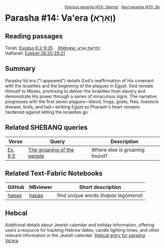 <span style="float: right;"><sup><a href="../13%20-%20Shemot">Previous parasha (#13): Shemot</a> &nbsp;&nbsp;<a href="../15%20-%20Bo">Next parasha (#15): Bo</a></sup></span>

# Parasha #14: Va'era (וָאֵרָא‎) <a name="start"></a>

## Reading passages

Torah: <a href="https://www.stepbible.org/?q=version=NASB2020|reference=Ex.6:2-9:35&options=HNVUG" target="_blank">Exodus 6:2-9:35</a> &nbsp;&nbsp; <a href="https://tikkun.io/#/p/vaera" target="_blank">(Hebrew: פָּרָשַׁת וָאֵרָא)</a><br>
Haftarah: <a href="https://www.stepbible.org/?q=version=NASB2020|reference=Ez.28:25-29:21&options=HNVUG" target="_blank">Ezekiel 28:25-29:21</a>

## Summary

Parasha Va'era ("I appeared") details God's reaffirmation of His covenant with the Israelites and the beginning of the plagues in Egypt. God reveals Himself to Moses, promising to deliver the Israelites from slavery and demonstrate His power through a series of miraculous signs. The narrative progresses with the first seven plagues—blood, frogs, gnats, flies, livestock disease, boils, and hail—striking Egypt as Pharaoh's heart remains hardened against letting the Israelites go​​.

## Related SHEBANQ queries

Verse | Query | Description
--- | --- | ---
<a href="https://www.stepbible.org/?q=version=NASB2020\|reference=Ex.6:5&options=HNVUG" target="_blank">Ex. 6:5</a> | <a href="https://shebanq.ancient-data.org/hebrew/text?iid=6290&version=2021&page=1&mr=r&qw=q" target="_blank">The groaning of the people</a> | Where else is groaning found?

## Related Text-Fabric Notebooks

GitHub | NBviewer | Short description
---|---|---
[hapax](hapax.ipynb) | <a href="https://nbviewer.org/github/tonyjurg/Parashot/blob/main/WeeklyParasha/14%20-%20Va'era/hapax.ipynb" target="_blank">hapax</a> | find unique words (*hapax legomena*)

## Hebcal

Additional details about Jewish calendar and holiday information, offering users a resource for tracking Hebrew dates, candle lighting times, and other relevant information in the Jewish calendar. <a href="https://www.hebcal.com/sedrot/vaera" target="_blank">Hebcal entry for parasha Va'era</a>.
